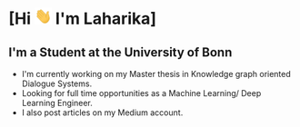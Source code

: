 # [Hi <img src="https://raw.githubusercontent.com/ABSphreak/ABSphreak/master/gifs/Hi.gif" width="30px"> I'm Laharika]

## I'm a Student at the University of Bonn

- I'm currently working on my Master thesis in Knowledge graph oriented Dialogue Systems.
- Looking for full time opportunities as a Machine Learning/ Deep Learning Engineer.
- I also post articles on my Medium account. 
